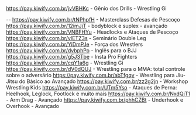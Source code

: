 https://pay.kiwify.com.br/jvVBHKc - Gênio dos Drills - Wrestling Gi





--
https://pay.kiwify.com.br/tNPhpfH - Masterclass Defesas de Pescoço
https://pay.kiwify.com.br/12imJjT - bodyblock e suplex - avançado
https://pay.kiwify.com.br/VNBFHYu - Headlocks e Ataques de Pescoço
https://pay.kiwify.com.br/vIETZ3s - Seminário Double Leg
https://pay.kiwify.com.br/YiDmPJe - Força dos Wrestlers
https://pay.kiwify.com.br/dvbphPo - Inglês para o BJJ
https://pay.kiwify.com.br/g5J3Tbe - Insta Pro Fighters
https://pay.kiwify.com.br/cqY1a6g - Wrestling Gi
https://pay.kiwify.com.br/dV0dQUJ - Wrestling para o MMA: total controle sobre o adversário
https://pay.kiwify.com.br/abTfgqv - Wrestling para Jiu-Jitsu do Básico ao Avançado 
https://pay.kiwify.com.br/zz2g2jn - Workshop Wrestling Kids
https://pay.kiwify.com.br/UTm5Yso - Ataques de Perna: Heelhook, Leglock, Footlock e muito mais
https://pay.kiwify.com.br/NxdQjT1 - Arm Drag - Avançado
https://pay.kiwify.com.br/phhCZBt - Underhook e Overhook - Avançado






